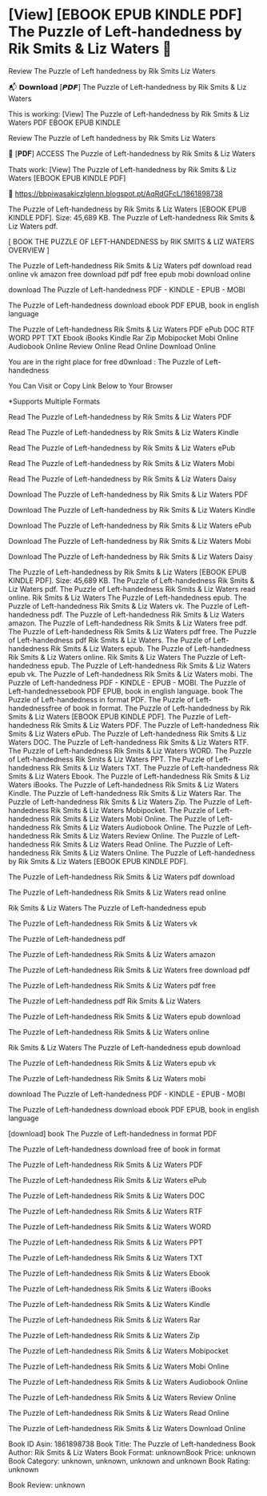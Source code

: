 # [View] [EBOOK EPUB KINDLE PDF] The Puzzle of Left-handedness by  Rik Smits &  Liz Waters 🧡
Review The Puzzle of Left handedness by Rik Smits Liz Waters

📬 𝗗𝗼𝘄𝗻𝗹𝗼𝗮𝗱 [𝙋𝘿𝙁] The Puzzle of Left-handedness by Rik Smits & Liz Waters

This is working: [View] The Puzzle of Left-handedness by Rik Smits & Liz Waters PDF EBOOK EPUB KINDLE


Review The Puzzle of Left handedness by Rik Smits Liz Waters

🧡 [𝐏𝐃𝐅] ACCESS The Puzzle of Left-handedness by Rik Smits & Liz Waters

Thats work: [View] The Puzzle of Left-handedness by Rik Smits & Liz Waters [EBOOK EPUB KINDLE PDF]



🌈 https://bbpiwasakiczlglenn.blogspot.pt/AqRdGFcL/1861898738



The Puzzle of Left-handedness by Rik Smits & Liz Waters [EBOOK EPUB KINDLE PDF]. Size: 45,689 KB. The Puzzle of Left-handedness Rik Smits & Liz Waters pdf.

[ BOOK THE PUZZLE OF LEFT-HANDEDNESS by RIK SMITS & LIZ WATERS OVERVIEW ]

The Puzzle of Left-handedness Rik Smits & Liz Waters pdf download read online vk amazon free download pdf pdf free epub mobi download online

download The Puzzle of Left-handedness PDF - KINDLE - EPUB - MOBI

The Puzzle of Left-handedness download ebook PDF EPUB, book in english language

The Puzzle of Left-handedness Rik Smits & Liz Waters PDF ePub DOC RTF WORD PPT TXT Ebook iBooks Kindle Rar Zip Mobipocket Mobi Online Audiobook Online Review Online Read Online Download Online

You are in the right place for free d0wnload : The Puzzle of Left-handedness

You Can Visit or Copy Link Below to Your Browser

*Supports Multiple Formats

Read The Puzzle of Left-handedness by Rik Smits & Liz Waters PDF

Read The Puzzle of Left-handedness by Rik Smits & Liz Waters Kindle

Read The Puzzle of Left-handedness by Rik Smits & Liz Waters ePub

Read The Puzzle of Left-handedness by Rik Smits & Liz Waters Mobi

Read The Puzzle of Left-handedness by Rik Smits & Liz Waters Daisy

Download The Puzzle of Left-handedness by Rik Smits & Liz Waters PDF

Download The Puzzle of Left-handedness by Rik Smits & Liz Waters Kindle

Download The Puzzle of Left-handedness by Rik Smits & Liz Waters ePub

Download The Puzzle of Left-handedness by Rik Smits & Liz Waters Mobi

Download The Puzzle of Left-handedness by Rik Smits & Liz Waters Daisy

The Puzzle of Left-handedness by Rik Smits & Liz Waters [EBOOK EPUB KINDLE PDF]. Size: 45,689 KB. The Puzzle of Left-handedness Rik Smits & Liz Waters pdf. The Puzzle of Left-handedness Rik Smits & Liz Waters read online. Rik Smits & Liz Waters The Puzzle of Left-handedness epub. The Puzzle of Left-handedness Rik Smits & Liz Waters vk. The Puzzle of Left-handedness pdf. The Puzzle of Left-handedness Rik Smits & Liz Waters amazon. The Puzzle of Left-handedness Rik Smits & Liz Waters free pdf. The Puzzle of Left-handedness Rik Smits & Liz Waters pdf free. The Puzzle of Left-handedness pdf Rik Smits & Liz Waters. The Puzzle of Left-handedness Rik Smits & Liz Waters epub. The Puzzle of Left-handedness Rik Smits & Liz Waters online. Rik Smits & Liz Waters The Puzzle of Left-handedness epub. The Puzzle of Left-handedness Rik Smits & Liz Waters epub vk. The Puzzle of Left-handedness Rik Smits & Liz Waters mobi. The Puzzle of Left-handedness PDF - KINDLE - EPUB - MOBI. The Puzzle of Left-handednessebook PDF EPUB, book in english language. book The Puzzle of Left-handedness in format PDF. The Puzzle of Left-handednessfree of book in format. The Puzzle of Left-handedness by Rik Smits & Liz Waters [EBOOK EPUB KINDLE PDF]. The Puzzle of Left-handedness Rik Smits & Liz Waters PDF. The Puzzle of Left-handedness Rik Smits & Liz Waters ePub. The Puzzle of Left-handedness Rik Smits & Liz Waters DOC. The Puzzle of Left-handedness Rik Smits & Liz Waters RTF. The Puzzle of Left-handedness Rik Smits & Liz Waters WORD. The Puzzle of Left-handedness Rik Smits & Liz Waters PPT. The Puzzle of Left-handedness Rik Smits & Liz Waters TXT. The Puzzle of Left-handedness Rik Smits & Liz Waters Ebook. The Puzzle of Left-handedness Rik Smits & Liz Waters iBooks. The Puzzle of Left-handedness Rik Smits & Liz Waters Kindle. The Puzzle of Left-handedness Rik Smits & Liz Waters Rar. The Puzzle of Left-handedness Rik Smits & Liz Waters Zip. The Puzzle of Left-handedness Rik Smits & Liz Waters Mobipocket. The Puzzle of Left-handedness Rik Smits & Liz Waters Mobi Online. The Puzzle of Left-handedness Rik Smits & Liz Waters Audiobook Online. The Puzzle of Left-handedness Rik Smits & Liz Waters Review Online. The Puzzle of Left-handedness Rik Smits & Liz Waters Read Online. The Puzzle of Left-handedness Rik Smits & Liz Waters Online. The Puzzle of Left-handedness by Rik Smits & Liz Waters [EBOOK EPUB KINDLE PDF].

The Puzzle of Left-handedness Rik Smits & Liz Waters pdf download

The Puzzle of Left-handedness Rik Smits & Liz Waters read online

Rik Smits & Liz Waters The Puzzle of Left-handedness epub

The Puzzle of Left-handedness Rik Smits & Liz Waters vk

The Puzzle of Left-handedness pdf

The Puzzle of Left-handedness Rik Smits & Liz Waters amazon

The Puzzle of Left-handedness Rik Smits & Liz Waters free download pdf

The Puzzle of Left-handedness Rik Smits & Liz Waters pdf free

The Puzzle of Left-handedness pdf Rik Smits & Liz Waters

The Puzzle of Left-handedness Rik Smits & Liz Waters epub download

The Puzzle of Left-handedness Rik Smits & Liz Waters online

Rik Smits & Liz Waters The Puzzle of Left-handedness epub download

The Puzzle of Left-handedness Rik Smits & Liz Waters epub vk

The Puzzle of Left-handedness Rik Smits & Liz Waters mobi

download The Puzzle of Left-handedness PDF - KINDLE - EPUB - MOBI

The Puzzle of Left-handedness download ebook PDF EPUB, book in english language

[download] book The Puzzle of Left-handedness in format PDF

The Puzzle of Left-handedness download free of book in format

The Puzzle of Left-handedness Rik Smits & Liz Waters PDF

The Puzzle of Left-handedness Rik Smits & Liz Waters ePub

The Puzzle of Left-handedness Rik Smits & Liz Waters DOC

The Puzzle of Left-handedness Rik Smits & Liz Waters RTF

The Puzzle of Left-handedness Rik Smits & Liz Waters WORD

The Puzzle of Left-handedness Rik Smits & Liz Waters PPT

The Puzzle of Left-handedness Rik Smits & Liz Waters TXT

The Puzzle of Left-handedness Rik Smits & Liz Waters Ebook

The Puzzle of Left-handedness Rik Smits & Liz Waters iBooks

The Puzzle of Left-handedness Rik Smits & Liz Waters Kindle

The Puzzle of Left-handedness Rik Smits & Liz Waters Rar

The Puzzle of Left-handedness Rik Smits & Liz Waters Zip

The Puzzle of Left-handedness Rik Smits & Liz Waters Mobipocket

The Puzzle of Left-handedness Rik Smits & Liz Waters Mobi Online

The Puzzle of Left-handedness Rik Smits & Liz Waters Audiobook Online

The Puzzle of Left-handedness Rik Smits & Liz Waters Review Online

The Puzzle of Left-handedness Rik Smits & Liz Waters Read Online

The Puzzle of Left-handedness Rik Smits & Liz Waters Download Online

Book ID Asin: 1861898738
Book Title: The Puzzle of Left-handedness
Book Author: Rik Smits & Liz Waters
Book Format: unknownBook Price: unknown
Book Category: unknown, unknown, unknown and unknown
Book Rating: unknown

Book Review: unknown
